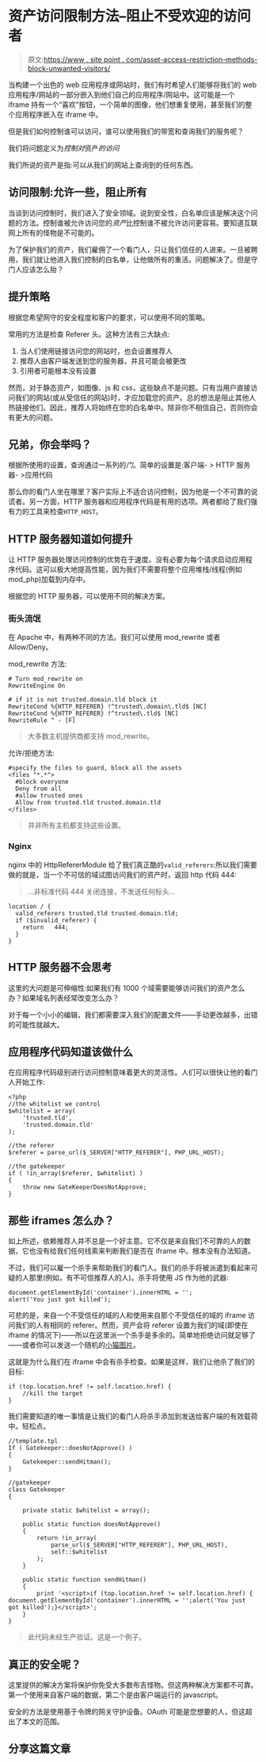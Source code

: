 # 资产访问限制方法–阻止不受欢迎的访问者

> 原文:[https://www . site point . com/asset-access-restriction-methods-block-unwanted-visitors/](https://www.sitepoint.com/asset-access-restriction-methods-block-unwanted-visitors/)

当构建一个出色的 web 应用程序或网站时，我们有时希望人们能够将我们的 web 应用程序/网站的一部分嵌入到他们自己的应用程序/网站中。这可能是一个 iframe 持有一个“喜欢”按钮，一个简单的图像，他们想重复使用，甚至我们的整个应用程序嵌入在 iframe 中。

但是我们如何控制谁可以访问，谁可以使用我们的带宽和查询我们的服务呢？

我们将问题定义为*控制对*资产*的访问*

我们所说的资产是指:可以从我们的网站上查询到的任何东西。

## 访问限制:允许一些，阻止所有

当谈到访问控制时，我们进入了安全领域。说到安全性，白名单应该是解决这个问题的方法。控制谁被允许访问您的*资产*比控制谁不被允许访问更容易。要知道互联网上所有的怪物是不可能的。

为了保护我们的资产，我们雇佣了一个看门人，只让我们信任的人进来。一旦被聘用，我们就让他进入我们控制的白名单，让他做所有的重活。问题解决了。但是守门人应该怎么抬？

## 提升策略

根据您希望网守的安全程度和客户的要求，可以使用不同的策略。

常用的方法是检查 Referer 头。这种方法有三大缺点:

1.  当人们使用链接访问您的网站时，也会设置推荐人
2.  推荐人由客户端发送到您的服务器，并且可能会被更改
3.  引用者可能根本没有设置

然而，对于静态资产，如图像、js 和 css，这些缺点不是问题。只有当用户直接访问我们的网站(或从受信任的网站)时，才应加载您的资产。总的想法是阻止其他人热链接他们。因此，推荐人将始终在您的白名单中。除非你不相信自己，否则你会有更大的问题。

## 兄弟，你会举吗？

根据所使用的设置，查询通过一系列的*门*。简单的设置是:客户端- > HTTP 服务器- >应用代码

那么你的看门人坐在哪里？客户实际上不适合访问控制，因为他是一个不可靠的说谎者。另一方面，HTTP 服务器和应用程序代码是有用的选项。两者都给了我们强有力的工具来检查`HTTP_HOST`。

## HTTP 服务器知道如何提升

让 HTTP 服务器处理访问控制的优势在于速度。没有必要为每个请求启动应用程序代码。这可以极大地提高性能，因为我们不需要将整个应用堆栈/线程(例如 mod_php)加载到内存中。

根据您的 HTTP 服务器，可以使用不同的解决方案。

### 街头流氓

在 Apache 中，有两种不同的方法。我们可以使用 mod_rewrite 或者 Allow/Deny。

mod_rewrite 方法:

```
# Turn mod_rewrite on
RewriteEngine On

# if it is not trusted.domain.tld block it
RewriteCond %{HTTP_REFERER} !^trusted\.domain\.tld$ [NC]
RewriteCond %{HTTP_REFERER} !^trusted\.tld$ [NC]
RewriteRule ^ - [F]
```

> 大多数主机提供商都支持 mod_rewrite。

允许/拒绝方法:

```
#specify the files to guard, block all the assets
<files "*.*">
  #block everyone
  Deny from all
  #allow trusted ones
  Allow from trusted.tld trusted.domain.tld
</files>
```

> 并非所有主机都支持这些设置。

### Nginx

nginx 中的 HttpRefererModule 给了我们真正酷的`valid_referers`:所以我们需要做的就是，当一个不可信的域试图访问我们的资产时，返回 http 代码 444:

> …非标准代码 444 关闭连接，不发送任何标头…

```
location / {
  valid_referers trusted.tld trusted.domain.tld;
  if ($invalid_referer) {
    return   444;
  }
}
```

## HTTP 服务器不会思考

这里的大问题是可伸缩性:如果我们有 1000 个域需要能够访问我们的资产怎么办？如果域名列表经常改变怎么办？

对于每一个小小的编辑，我们都需要深入我们的配置文件——手动更改越多，出错的可能性就越大。

## 应用程序代码知道该做什么

在应用程序代码级别进行访问控制意味着更大的灵活性。人们可以很快让他的看门人开始工作:

```
<?php
//the whitelist we control
$whitelist = array(
	'trusted.tld',
	'trusted.domain.tld'
);

//the referer
$referer = parse_url($_SERVER["HTTP_REFERER"], PHP_URL_HOST);

//the gatekeeper
if ( !in_array($referer, $whitelist) )
{
	throw new GateKeeperDoesNotApprove;
}
```

## 那些 iframes 怎么办？

如上所述，依赖推荐人并不总是一个好主意。它不仅是来自我们不可靠的人的数据，它也没有给我们任何线索来判断我们是否在 iframe 中。根本没有办法知道。

不过，我们可以雇一个杀手来帮助我们的看门人。我们的杀手将被派遣到看起来可疑的人那里(例如，有不可信推荐人的人)。杀手将使用 JS 作为他的武器:

```
document.getElementById('container').innerHTML = '';
alert('You just got killed');
```

可悲的是，来自一个不受信任的域的人和使用来自那个不受信任的域的 iframe 访问我们的人有相同的 referer。然而，资产会将 referer 设置为我们的域(即使在 iframe 的情况下)——所以在这里派一个杀手是多余的。简单地拒绝访问就足够了——或者你可以发送一个随机的[小猫图片](http://www.ex-parrot.com/pete/upside-down-ternet.html)。

这就是为什么我们在 iframe 中会有杀手检查。如果是这样，我们让他杀了我们的目标:

```
if (top.location.href != self.location.href) {
    //kill the target
}
```

我们需要知道的唯一事情是让我们的看门人将杀手添加到发送给客户端的有效载荷中。轻松点。

```
//template.tpl
If ( Gatekeeper::doesNotApprove() )
{
    Gatekeeper::sendHitman();
}

//gatekeeper
class Gatekeeper
{

    private static $whitelist = array(); 

    public static function doesNotApprove()
	{
	    return !in_array(
		    parse_url($_SERVER["HTTP_REFERER"], PHP_URL_HOST),
			self::$whitelist
		);
	}

	public static function sendHitman()
	{
	    print '<script>if (top.location.href != self.location.href) { document.getElementById('container').innerHTML = '';alert('You just got killed');}</script>';
	}
}
```

> 此代码未经生产验证。这是一个例子。

## 真正的安全呢？

这里提供的解决方案将保护你免受大多数布吉怪物。但这两种解决方案都不可靠。第一个使用来自客户端的数据，第二个是由客户端运行的 javascript。

安全的方法是使用基于令牌的网关守护设备。OAuth 可能是您想要的人，但这超出了本文的范围。

## 分享这篇文章